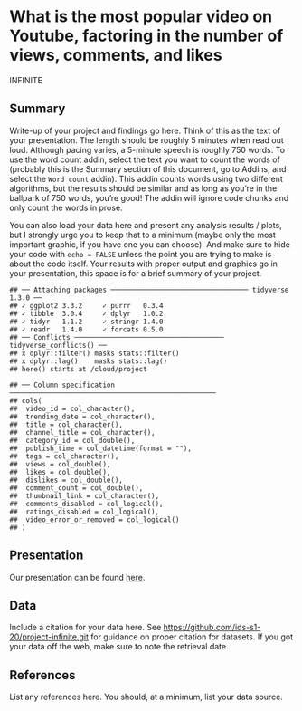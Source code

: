 What is the most popular video on Youtube, factoring in the number of views, comments, and likes
================
INFINITE

## Summary

Write-up of your project and findings go here. Think of this as the text
of your presentation. The length should be roughly 5 minutes when read
out loud. Although pacing varies, a 5-minute speech is roughly 750
words. To use the word count addin, select the text you want to count
the words of (probably this is the Summary section of this document, go
to Addins, and select the `Word count` addin). This addin counts words
using two different algorithms, but the results should be similar and as
long as you’re in the ballpark of 750 words, you’re good\! The addin
will ignore code chunks and only count the words in prose.

You can also load your data here and present any analysis results /
plots, but I strongly urge you to keep that to a minimum (maybe only the
most important graphic, if you have one you can choose). And make sure
to hide your code with `echo = FALSE` unless the point you are trying to
make is about the code itself. Your results with proper output and
graphics go in your presentation, this space is for a brief summary of
your project.

    ## ── Attaching packages ────────────────────────────────── tidyverse 1.3.0 ──
    ## ✓ ggplot2 3.3.2     ✓ purrr   0.3.4
    ## ✓ tibble  3.0.4     ✓ dplyr   1.0.2
    ## ✓ tidyr   1.1.2     ✓ stringr 1.4.0
    ## ✓ readr   1.4.0     ✓ forcats 0.5.0
    ## ── Conflicts ───────────────────────────────────── tidyverse_conflicts() ──
    ## x dplyr::filter() masks stats::filter()
    ## x dplyr::lag()    masks stats::lag()
    ## here() starts at /cloud/project
 
    ## ── Column specification ───────────────────────────────────────────────────
    ## cols(
    ##  video_id = col_character(),
    ##  trending_date = col_character(),
    ##  title = col_character(),
    ##  channel_title = col_character(),
    ##  category_id = col_double(),
    ##  publish_time = col_datetime(format = ""),
    ##  tags = col_character(),
    ##  views = col_double(),
    ##  likes = col_double(),
    ##  dislikes = col_double(),
    ##  comment_count = col_double(),
    ##  thumbnail_link = col_character(),
    ##  comments_disabled = col_logical(),
    ##  ratings_disabled = col_logical(),
    ##  video_error_or_removed = col_logical()
    ## )

## Presentation

Our presentation can be found [here](presentation/presentation.html).

## Data

Include a citation for your data here. See
<https://github.com/ids-s1-20/project-infinite.git> for guidance
on proper citation for datasets. If you got your data off the web, make
sure to note the retrieval date.

## References

List any references here. You should, at a minimum, list your data
source.
